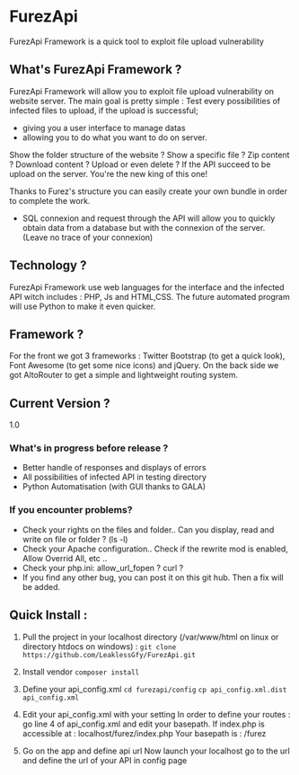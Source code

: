 # FurezApi
FurezApi Framework is a quick tool to exploit file upload vulnerability

## What's FurezApi Framework ?
FurezApi Framework will allow you to exploit file upload vulnerability on website server. The main goal is pretty simple : Test every possibilities of infected files to upload, if the upload is successful; 
- giving you a user interface to manage datas
-	allowing you to do what you want to do on server.

Show the folder structure of the website ? Show a specific file ? Zip content ? Download content ? Upload or even delete ? If the API succeed to be upload on the server. You're the new king of this one!

Thanks to Furez's structure you can easily create your own bundle in order to complete the work.

+ SQL connexion and request through the API will allow you to quickly obtain data from a database but with the connexion of the server. (Leave no trace of your connexion)

## Technology ?
FurezApi Framework use web languages for the interface and the infected API witch includes : PHP, Js and HTML,CSS.
The future automated program will use Python to make it even quicker.

## Framework ?
For the front we got 3 frameworks : Twitter Bootstrap (to get a quick look), Font Awesome (to get some nice icons) and jQuery.
On the back side we got AltoRouter to get a simple and lightweight routing system.

## Current Version ?
1.0

### What's in progress before release ?
- Better handle of responses and displays of errors
- All possibilities of infected API in testing directory
- Python Automatisation (with GUI thanks to GALA)

### If you encounter problems?
- Check your rights on the files and folder.. Can you display, read and write on file or folder ? (ls -l)
- Check your Apache configuration.. Check if the rewrite mod is enabled, Allow Overrid All, etc ..
- Check your php.ini: allow_url_fopen ? curl ? 
- If you find any other bug, you can post it on this git hub. Then a fix will be added.

## Quick Install :
1. Pull the project in your localhost directory (/var/www/html on linux or directory htdocs on windows) :
`git clone https://github.com/LeaklessGfy/FurezApi.git`

2. Install vendor
`composer install`

3. Define your api_config.xml
`cd furezapi/config`
`cp api_config.xml.dist api_config.xml`

4. Edit your api_config.xml with your setting
In order to define your routes : go line 4 of api_config.xml and edit your basepath.
If index.php is accessible at : localhost/furez/index.php
Your basepath is : /furez

5. Go on the app and define api url
Now launch your localhost go to the url and define the url of your API in config page

